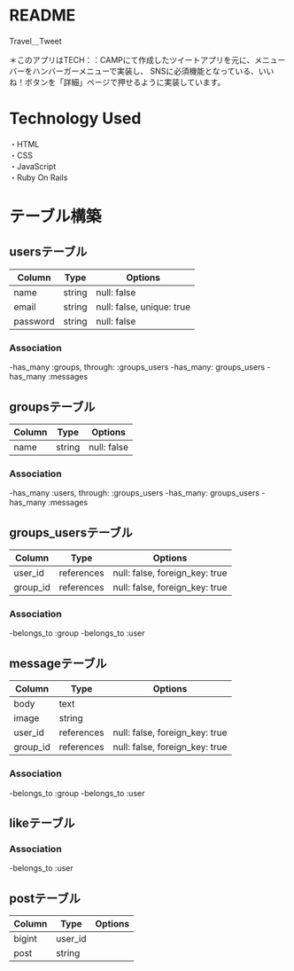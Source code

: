 # README

Travel＿Tweet

＊このアプリはTECH：：CAMPにて作成したツイートアプリを元に、メニューバーをハンバーガーメニューで実装し、
SNSに必須機能となっている、いいね！ボタンを「詳細」ページで押せるように実装しています。

# Technology Used
・HTML  
・CSS  
・JavaScript  
・Ruby On Rails  

# テーブル構築
## usersテーブル
|Column|Type|Options|
|------|----|-------|
|name|string|null: false|
|email|string|null: false, unique: true|
|password|string|null: false|

### Association
-has_many :groups, through: :groups_users
-has_many: groups_users
-has_many :messages

## groupsテーブル
|Column|Type|Options|
|------|----|-------|
|name|string|null: false|

### Association
 -has_many :users, through: :groups_users
 -has_many: groups_users
 -has_many :messages

## groups_usersテーブル
|Column|Type|Options|
|------|----|-------|
|user_id|references|null: false, foreign_key: true|
|group_id|references|null: false, foreign_key: true|

### Association
 -belongs_to :group
 -belongs_to :user

## messageテーブル
|Column|Type|Options|
|------|----|-------|
|body|text||
|image|string||
|user_id|references|null: false, foreign_key: true|
|group_id|references|null: false, foreign_key: true| 

### Association
 -belongs_to :group
 -belongs_to :user

## likeテーブル

### Association
 -belongs_to :user

## postテーブル
|Column|Type|Options|
|------|----|-------|
|bigint|user_id||
|post|string||
